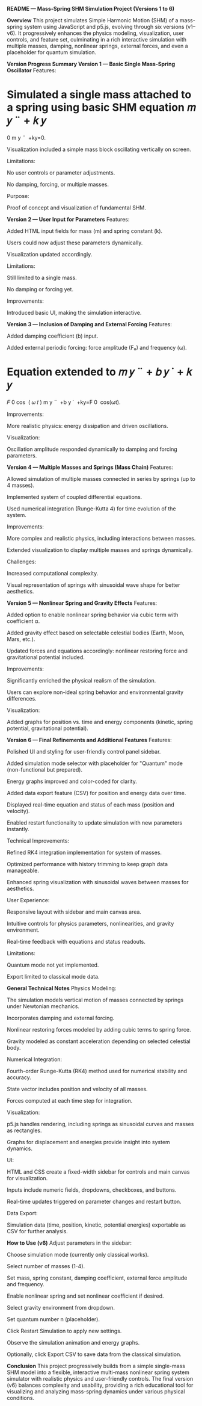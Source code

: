 **README — Mass-Spring SHM Simulation Project (Versions 1 to 6)**

**Overview**
This project simulates Simple Harmonic Motion (SHM) of a mass-spring system using JavaScript and p5.js, evolving through six versions (v1–v6). It progressively enhances the physics modeling, visualization, user controls, and feature set, culminating in a rich interactive simulation with multiple masses, damping, nonlinear springs, external forces, and even a placeholder for quantum simulation.

**Version Progress Summary
Version 1 — Basic Single Mass-Spring Oscillator**
Features:

Simulated a single mass attached to a spring using basic SHM equation 
𝑚
𝑦
¨
+
𝑘
𝑦
=
0
m 
y
¨
​
 +ky=0.

Visualization included a simple mass block oscillating vertically on screen.

Limitations:

No user controls or parameter adjustments.

No damping, forcing, or multiple masses.

Purpose:

Proof of concept and visualization of fundamental SHM.

**Version 2 — User Input for Parameters**
Features:

Added HTML input fields for mass (m) and spring constant (k).

Users could now adjust these parameters dynamically.

Visualization updated accordingly.

Limitations:

Still limited to a single mass.

No damping or forcing yet.

Improvements:

Introduced basic UI, making the simulation interactive.

**Version 3 — Inclusion of Damping and External Forcing**
Features:

Added damping coefficient (b) input.

Added external periodic forcing: force amplitude (F₀) and frequency (ω).

Equation extended to 
𝑚
𝑦
¨
+
𝑏
𝑦
˙
+
𝑘
𝑦
=
𝐹
0
cos
⁡
(
𝜔
𝑡
)
m 
y
¨
​
 +b 
y
˙
​
 +ky=F 
0
​
 cos(ωt).

Improvements:

More realistic physics: energy dissipation and driven oscillations.

Visualization:

Oscillation amplitude responded dynamically to damping and forcing parameters.

**Version 4 — Multiple Masses and Springs (Mass Chain)**
Features:

Allowed simulation of multiple masses connected in series by springs (up to 4 masses).

Implemented system of coupled differential equations.

Used numerical integration (Runge-Kutta 4) for time evolution of the system.

Improvements:

More complex and realistic physics, including interactions between masses.

Extended visualization to display multiple masses and springs dynamically.

Challenges:

Increased computational complexity.

Visual representation of springs with sinusoidal wave shape for better aesthetics.

**Version 5 — Nonlinear Spring and Gravity Effects**
Features:

Added option to enable nonlinear spring behavior via cubic term with coefficient α.

Added gravity effect based on selectable celestial bodies (Earth, Moon, Mars, etc.).

Updated forces and equations accordingly: nonlinear restoring force and gravitational potential included.

Improvements:

Significantly enriched the physical realism of the simulation.

Users can explore non-ideal spring behavior and environmental gravity differences.

Visualization:

Added graphs for position vs. time and energy components (kinetic, spring potential, gravitational potential).

**Version 6 — Final Refinements and Additional Features**
Features:

Polished UI and styling for user-friendly control panel sidebar.

Added simulation mode selector with placeholder for "Quantum" mode (non-functional but prepared).

Energy graphs improved and color-coded for clarity.

Added data export feature (CSV) for position and energy data over time.

Displayed real-time equation and status of each mass (position and velocity).

Enabled restart functionality to update simulation with new parameters instantly.

Technical Improvements:

Refined RK4 integration implementation for system of masses.

Optimized performance with history trimming to keep graph data manageable.

Enhanced spring visualization with sinusoidal waves between masses for aesthetics.

User Experience:

Responsive layout with sidebar and main canvas area.

Intuitive controls for physics parameters, nonlinearities, and gravity environment.

Real-time feedback with equations and status readouts.

Limitations:

Quantum mode not yet implemented.

Export limited to classical mode data.

**General Technical Notes**
Physics Modeling:

The simulation models vertical motion of masses connected by springs under Newtonian mechanics.

Incorporates damping and external forcing.

Nonlinear restoring forces modeled by adding cubic terms to spring force.

Gravity modeled as constant acceleration depending on selected celestial body.

Numerical Integration:

Fourth-order Runge-Kutta (RK4) method used for numerical stability and accuracy.

State vector includes position and velocity of all masses.

Forces computed at each time step for integration.

Visualization:

p5.js handles rendering, including springs as sinusoidal curves and masses as rectangles.

Graphs for displacement and energies provide insight into system dynamics.

UI:

HTML and CSS create a fixed-width sidebar for controls and main canvas for visualization.

Inputs include numeric fields, dropdowns, checkboxes, and buttons.

Real-time updates triggered on parameter changes and restart button.

Data Export:

Simulation data (time, position, kinetic, potential energies) exportable as CSV for further analysis.

**How to Use (v6)**
Adjust parameters in the sidebar:

Choose simulation mode (currently only classical works).

Select number of masses (1-4).

Set mass, spring constant, damping coefficient, external force amplitude and frequency.

Enable nonlinear spring and set nonlinear coefficient if desired.

Select gravity environment from dropdown.

Set quantum number n (placeholder).

Click Restart Simulation to apply new settings.

Observe the simulation animation and energy graphs.

Optionally, click Export CSV to save data from the classical simulation.

**Conclusion**
This project progressively builds from a simple single-mass SHM model into a flexible, interactive multi-mass nonlinear spring system simulator with realistic physics and user-friendly controls. The final version (v6) balances complexity and usability, providing a rich educational tool for visualizing and analyzing mass-spring dynamics under various physical conditions.

